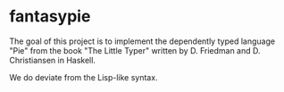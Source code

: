# fantasypie

The goal of this project is to implement the dependently typed language "Pie" from the book "The Little Typer" 
written by D. Friedman and D. Christiansen in Haskell.

We do deviate from the Lisp-like syntax.

